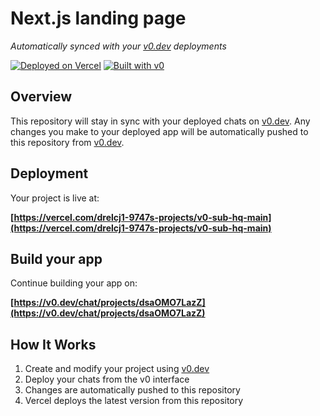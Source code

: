 # Next.js landing page

*Automatically synced with your [v0.dev](https://v0.dev) deployments*

[![Deployed on Vercel](https://img.shields.io/badge/Deployed%20on-Vercel-black?style=for-the-badge&logo=vercel)](https://vercel.com/drelcj1-9747s-projects/v0-sub-hq-main)
[![Built with v0](https://img.shields.io/badge/Built%20with-v0.dev-black?style=for-the-badge)](https://v0.dev/chat/projects/dsaOMO7LazZ)

## Overview

This repository will stay in sync with your deployed chats on [v0.dev](https://v0.dev).
Any changes you make to your deployed app will be automatically pushed to this repository from [v0.dev](https://v0.dev).

## Deployment

Your project is live at:

**[https://vercel.com/drelcj1-9747s-projects/v0-sub-hq-main](https://vercel.com/drelcj1-9747s-projects/v0-sub-hq-main)**

## Build your app

Continue building your app on:

**[https://v0.dev/chat/projects/dsaOMO7LazZ](https://v0.dev/chat/projects/dsaOMO7LazZ)**

## How It Works

1. Create and modify your project using [v0.dev](https://v0.dev)
2. Deploy your chats from the v0 interface
3. Changes are automatically pushed to this repository
4. Vercel deploys the latest version from this repository
